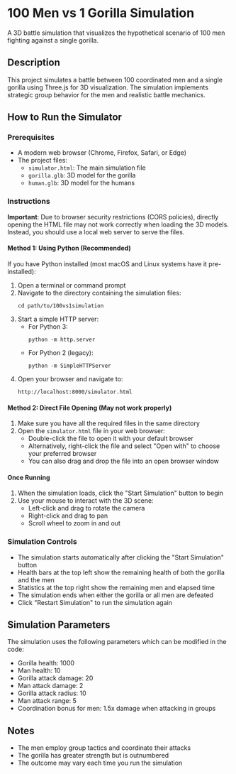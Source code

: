 # 100 Men vs 1 Gorilla Simulation

A 3D battle simulation that visualizes the hypothetical scenario of 100 men fighting against a single gorilla.

## Description

This project simulates a battle between 100 coordinated men and a single gorilla using Three.js for 3D visualization. The simulation implements strategic group behavior for the men and realistic battle mechanics.

## How to Run the Simulator

### Prerequisites

- A modern web browser (Chrome, Firefox, Safari, or Edge)
- The project files:
  - `simulator.html`: The main simulation file
  - `gorilla.glb`: 3D model for the gorilla
  - `human.glb`: 3D model for the humans

### Instructions

**Important**: Due to browser security restrictions (CORS policies), directly opening the HTML file may not work correctly when loading the 3D models. Instead, you should use a local web server to serve the files.

#### Method 1: Using Python (Recommended)

If you have Python installed (most macOS and Linux systems have it pre-installed):

1. Open a terminal or command prompt
2. Navigate to the directory containing the simulation files:
   ```
   cd path/to/100vs1simulation
   ```
3. Start a simple HTTP server:
   - For Python 3:
     ```
     python -m http.server
     ```
   - For Python 2 (legacy):
     ```
     python -m SimpleHTTPServer
     ```
4. Open your browser and navigate to:
   ```
   http://localhost:8000/simulator.html
   ```

#### Method 2: Direct File Opening (May not work properly)

1. Make sure you have all the required files in the same directory
2. Open the `simulator.html` file in your web browser:
   - Double-click the file to open it with your default browser
   - Alternatively, right-click the file and select "Open with" to choose your preferred browser
   - You can also drag and drop the file into an open browser window

#### Once Running

1. When the simulation loads, click the "Start Simulation" button to begin
2. Use your mouse to interact with the 3D scene:
   - Left-click and drag to rotate the camera
   - Right-click and drag to pan
   - Scroll wheel to zoom in and out

### Simulation Controls

- The simulation starts automatically after clicking the "Start Simulation" button
- Health bars at the top left show the remaining health of both the gorilla and the men
- Statistics at the top right show the remaining men and elapsed time
- The simulation ends when either the gorilla or all men are defeated
- Click "Restart Simulation" to run the simulation again

## Simulation Parameters

The simulation uses the following parameters which can be modified in the code:

- Gorilla health: 1000
- Man health: 10
- Gorilla attack damage: 20
- Man attack damage: 2
- Gorilla attack radius: 10
- Man attack range: 5
- Coordination bonus for men: 1.5x damage when attacking in groups

## Notes

- The men employ group tactics and coordinate their attacks
- The gorilla has greater strength but is outnumbered
- The outcome may vary each time you run the simulation

